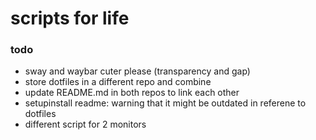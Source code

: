 # scripts for life

### todo

- sway and waybar cuter please (transparency and gap)
- store dotfiles in a different repo and combine
- update README.md in both repos to link each other
- setupinstall readme: warning that it might be outdated in referene to dotfiles
- different script for 2 monitors
